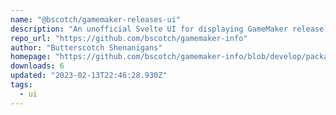 ```yaml
---
name: "@bscotch/gamemaker-releases-ui"
description: "An unofficial Svelte UI for displaying GameMaker release change logs."
repo_url: "https://github.com/bscotch/gamemaker-info"
author: "Butterscotch Shenanigans"
homepage: "https://github.com/bscotch/gamemaker-info/blob/develop/packages/releases-ui/README.md"
downloads: 6
updated: "2023-02-13T22:46:28.930Z"
tags: 
  - ui
---
```

